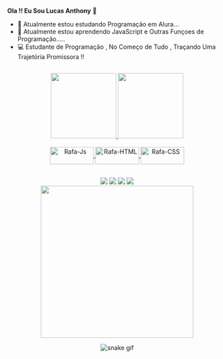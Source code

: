 **Ola !! Eu Sou Lucas Anthony** 👋


- 🔭 Atualmente estou estudando Programação em Alura...
- 🌱 Atualmente estou aprendendo JavaScript e Outras Funçoes de Programação.....
- 💻 Estudante de Programação , No Começo de Tudo , Traçando Uma Trajetória Promissora !!



##
<div align="center">
  <a href="https://github.com/Lucas9259">
  <img height="150px" src="https://github-readme-stats.vercel.app/api?username=Lucas9259&show_icons=true&theme=tokyonight&include_all_commits=true&count_private=true"/>
  <img height="150px" src="https://github-readme-stats.vercel.app/api/top-langs/?username=Lucas9259&layout=compact&langs_count=7&theme=tokyonight"/>
</div>
  </div>
  <div align="center" style="display: inline_block"><br>
  <img align="center" alt="Rafa-Js" height="40" width="100" src="https://img.shields.io/badge/JavaScript-323330?style=for-the-badge&logo=javascript&logoColor=F7DF1E">
  <img align="center" alt="Rafa-HTML" height="40" width="100" src="https://img.shields.io/badge/CSS-239120?&style=for-the-badge&logo=css3&logoColor=white">
  <img align="center" alt="Rafa-CSS" height="40" width="100" src="https://img.shields.io/badge/HTML-239120?style=for-the-badge&logo=html5&logoColor=white">
</div>

 ##
 
 
  <div align="center" >
  <a href="https://www.youtube.com/channel/" target="_blank"><img src="https://img.shields.io/badge/YouTube-FF0000?style=for-the-badge&logo=youtube&logoColor=white" target="_blank"></a>
  <a href="https://www.instagram.com/lucas.stream" target="_blank"><img src="https://img.shields.io/badge/-Instagram-%23E4405F?style=for-the-badge&logo=instagram&logoColor=white" target="_blank"></a>
  <a href="https://www.linkedin.com/in/lucas-anthony-569a76255/"><img src="https://img.shields.io/badge/-LinkedIn-%230077B5?style=for-the-badge&logo=linkedin&logoColor=white" target="_blank"></a> 
  <a href="lukinhas.vemkvem@gmail.com"><img src="https://img.shields.io/badge/-Gmail-%23333?style=for-the-badge&logo=gmail&logoColor=white" target="_blank"></a>
  
 
  
  <div align="center"> 
<img src=  "https://raw.githubusercontent.com/LuigiGf/LuigiGFReadme2/main/code.gif"width="350px" />
</div>
  
![snake gif](https://github.com/Lucas9259/Lucas9259/blob/output/github-contribution-grid-snake.svg)
  
